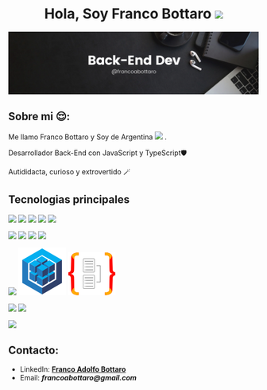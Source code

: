 <h1 align="center"> 
  Hola, Soy Franco Bottaro <a href="#"><img src="https://i.giphy.com/media/v1.Y2lkPTc5MGI3NjExODZldjR3eWlpMnptd2I0NDZuZmI1YnZwM294bmd1dGM1c25jMnM4dyZlcD12MV9pbnRlcm5hbF9naWZfYnlfaWQmY3Q9Zw/du3J3cXyzhj75IOgvA/giphy.gif" width="25"></a>
</h1>

<a href="#"><img src="./git.webp"/></a>


## Sobre mi 😌:

Me llamo Franco Bottaro y Soy de Argentina <a href="#"><img src="https://img.icons8.com/?size=13&id=uYpkanQ7g1gl&format=png&color=000000"></a> .

Desarrollador Back-End con JavaScript y TypeScript🛡️

Autididacta, curioso y extrovertido 🪄

## Tecnologias principales

<a href="#"><img src="https://img.icons8.com/color/48/000000/javascript--v1.png"/></a> <a href="#"><img src="https://img.icons8.com/color/48/000000/typescript--v1.png"/></a> <a href="#"><img src="https://img.icons8.com/color/48/000000/nestjs.png"/></a> <a href="#"><img src="https://img.icons8.com/color/48/000000/express-js--v1.png"/></a> <a href="#"><img src="https://img.icons8.com/?size=48&id=7xG5LhKApf4C&format=png&color=000000"/></a> 

<a href="#"><img src="https://img.icons8.com/?size=48&id=38561&format=png&color=000000"/></a> <a href="#"><img src="https://img.icons8.com/color/48/000000/mongodb.png"/></a> <a href="#"><img src="https://img.icons8.com/color/48/000000/mysql.png"/></a> <a href="#"><img src="https://img.icons8.com/?size=48&id=22813&format=png&color=000000"/></a> 

<a href="#"><img src="https://img.icons8.com/?size=48&id=zJh5Gyrd6ZKu&format=png&color=000000"/></a> <a href="#"><img src="./logos-github/sequelize.svg"/></a> <a href="#"><img src="./logos-github/typeorm.svg"/></a>

<a href="#"><img src="https://img.icons8.com/color/48/000000/git.png"/></a> <a href="#"><img src="https://img.icons8.com/color/48/000000/github.png"/></a> 

<a href="#"><img src="https://img.icons8.com/color/48/000000/npm.png"/></a>
<br/>

## Contacto:
- LinkedIn: **[Franco Adolfo Bottaro](https://www.linkedin.com/in/francoabottaro/)**<br/>
- Email: **_francoabottaro@gmail.com_**
